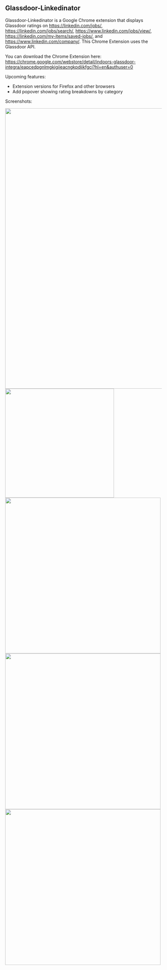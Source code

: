 ## Glassdoor-Linkedinator
Glassdoor-Linkedinator is a Google Chrome extension that displays Glassdoor ratings on https://linkedin.com/jobs/, https://linkedin.com/jobs/search/, https://www.linkedin.com/jobs/view/, https://linkedin.com/my-items/saved-jobs/, and https://www.linkedin.com/company/. This Chrome Extension uses the Glassdoor API. 

You can download the Chrome Extension here: https://chrome.google.com/webstore/detail/indoors-glassdoor-integra/eapcedpgnlmgkigiieacngkpdjikfgci?hl=en&authuser=0

[Glassdoor API]:http://www.glassdoor.com/api/index.htm

Upcoming features:
* Extension versions for Firefox and other browsers
* Add popover showing rating breakdowns by category

Screenshots:

<img src="https://i.imgur.com/bvHg5g5.jpg" width="900">
<img src="https://i.imgur.com/AaU2Lt3.jpg" height="350">
<img src="https://i.imgur.com/kx5S6co.jpg" width="500">
<img src="https://i.imgur.com/hoXH8Qi.jpg" width="500">
<img src="https://i.imgur.com/hrN1Mq5.jpg" width="500">
